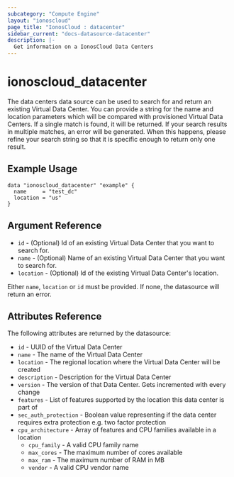 ```yaml
---
subcategory: "Compute Engine"
layout: "ionoscloud"
page_title: "IonosCloud : datacenter"
sidebar_current: "docs-datasource-datacenter"
description: |-
  Get information on a IonosCloud Data Centers
---
```


# ionoscloud\_datacenter

The data centers data source can be used to search for and return an existing Virtual Data Center. You can provide a string for the name and location parameters which will be compared with provisioned Virtual Data Centers. If a single match is found, it will be returned. If your search results in multiple matches, an error will be generated. When this happens, please refine your search string so that it is specific enough to return only one result.

## Example Usage

```hcl
data "ionoscloud_datacenter" "example" {
  name     = "test_dc"
  location = "us"
}
```

## Argument Reference

 * `id` - (Optional) Id of an existing Virtual Data Center that you want to search for.
 * `name` - (Optional) Name of an existing Virtual Data Center that you want to search for.
 * `location` - (Optional) Id of the existing Virtual Data Center's location.

Either `name`, `location` or `id` must be provided. If none, the datasource will return an error.

## Attributes Reference

The following attributes are returned by the datasource:


* `id` - UUID of the Virtual Data Center
* `name` - The name of the Virtual Data Center
* `location` - The regional location where the Virtual Data Center will be created
* `description` - Description for the Virtual Data Center
* `version` - The version of that Data Center. Gets incremented with every change
* `features` - List of features supported by the location this data center is part of
* `sec_auth_protection` - Boolean value representing if the data center requires extra protection e.g. two factor protection
* `cpu_architecture` - Array of features and CPU families available in a location
  * `cpu_family` - A valid CPU family name
  * `max_cores` - The maximum number of cores available
  * `max_ram` - The maximum number of RAM in MB
  * `vendor` - A valid CPU vendor name
